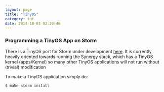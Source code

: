 ```yaml
---
layout: page
title: "TinyOS"
category: tut
date: 2014-10-03 02:20:46
---
```


### Programming a TinyOS App on Storm

There is a TinyOS port for Storm under development [here](https://github.com/SoftwareDefinedBuildings/stormport). It is currently heavily oriented towards running the Synergy stack, which has a TinyOS kernel (apps/Kernel) so many other TinyOS applications will not run without (trivial) modification

To make a TinyOS application simply do:

```
$ make storm install
```

 
